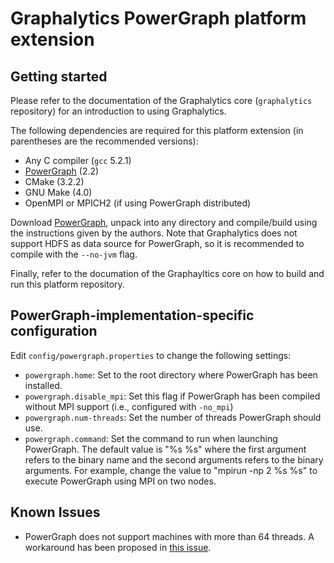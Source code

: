 # Graphalytics PowerGraph platform extension

## Getting started

Please refer to the documentation of the Graphalytics core (`graphalytics` repository) for an introduction to using Graphalytics.

The following dependencies are required for this platform extension (in parentheses are the recommended versions):

* Any C compiler (`gcc` 5.2.1)
* [PowerGraph](https://github.com/dato-code/PowerGraph) (2.2)
* CMake (3.2.2)
* GNU Make (4.0)
* OpenMPI or MPICH2 (if using PowerGraph distributed)

Download [PowerGraph](https://github.com/dato-code/PowerGraph), unpack into any directory and compile/build using the instructions given by the authors. Note that Graphalytics does not support HDFS as data source for PowerGraph, so it is recommended to compile with the `--no-jvm` flag.

Finally, refer to the documation of the Graphayltics core on how to build and run this platform repository.


## PowerGraph-implementation-specific configuration

Edit `config/powergraph.properties` to change the following settings:

 - `powergraph.home`: Set to the root directory where PowerGraph has been installed.
 - `powergraph.disable_mpi`: Set this flag if PowerGraph has been compiled without MPI support (i.e., configured with `-no_mpi`)
 - `powergraph.num-threads`: Set the number of threads PowerGraph should use.
 - `powergraph.command`: Set the command to run when launching PowerGraph. The default value is "%s %s" where the first argument refers to the binary name and the second arguments refers to the binary arguments. For example, change the value to "mpirun -np 2 %s %s" to execute PowerGraph using MPI on two nodes.


## Known Issues

* PowerGraph does not support machines with more than 64 threads. A workaround has been proposed in [this issue](https://github.com/tudelft-atlarge/graphalytics-platforms-powergraph/issues/4).

